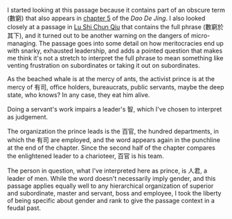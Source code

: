I started looking at this passage
because it contains part of an obscure term (數窮)
that also appears in
[chapter 5](https://ctext.org/dao-de-jing#n11596 "ctext link")
of the _Dao De Jing_.
I also looked closely
at a passage in
[Lu Shi Chun Qiu](https://ctext.org/lv-shi-chun-qiu/zhi-du#n23747 "ctext link")
that contains the full phrase (數窮於其下),
and it turned out to be
another warning on the dangers of micro-managing.
The passage goes into some detail
on how meritocracies end up with snarky, exhausted leadership,
and adds a pointed question
that makes me think it's not a stretch
to interpret the full phrase
to mean something like
venting frustration on subordinates
or taking it out on subordinates.

As the beached whale is at the mercy of ants,
the activist prince is at the mercy of 有司,
office holders, bureaucrats, public servants,
maybe the deep state, who knows?
In any case, they eat him alive.

Doing a servant's work impairs a leader's 智,
which I've chosen to interpret as judgement.

The organization the prince leads is the 百官,
the hundred departments, in which the 有司 are employed,
and the word appears again in the punchline
at the end of the chapter.
Since the second half of the chapter
compares the enlightened leader
to a charioteer,
百官 is his team.

The person in question,
what I've interpreted here as prince,
is 人君, a leader of men.
While the word
doesn't necessarily imply gender,
and this passage
applies equally well
to any hierarchical organization of
superior and subordinate,
master and servant,
boss and employee,
I took the liberty
of being specific about gender and rank
to give the passage context
in a feudal past.
